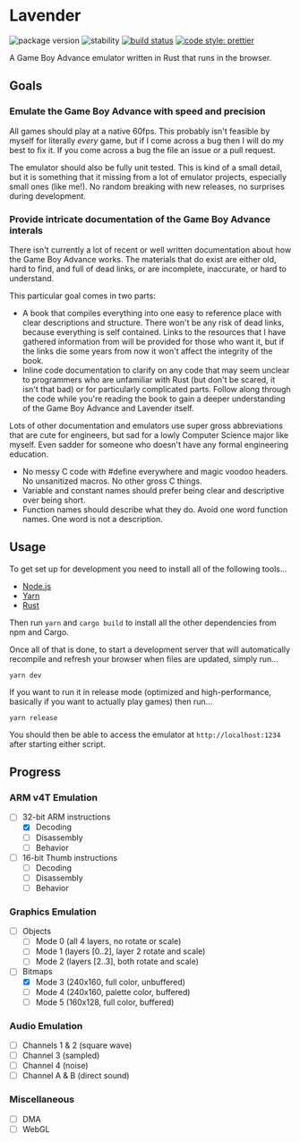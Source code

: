 # Lavender

![package version](https://img.shields.io/badge/lavender-v0.0.1-9394e4.svg)
![stability](https://img.shields.io/badge/stability-beta-6680f2.svg)
[![build status](https://github.com/partheseas/lavender/workflows/main/badge.svg)](https://github.com/partheseas/lavender/actions)
[![code style: prettier](https://img.shields.io/badge/code_style-prettier-ff69b4.svg)](https://github.com/prettier/prettier)

A Game Boy Advance emulator written in Rust that runs in the browser.

## Goals

### Emulate the Game Boy Advance with speed and precision

All games should play at a native 60fps. This probably isn't feasible by
myself for literally _every_ game, but if I come across a bug then I will do my
best to fix it. If you come across a bug the file an issue or a pull request.

The emulator should also be fully unit tested. This is kind of a small detail,
but it is something that it missing from a lot of emulator projects,
especially small ones (like me!). No random breaking with new releases, no
surprises during development.

### Provide intricate documentation of the Game Boy Advance interals

There isn't currently a lot of recent or well written documentation about how
the Game Boy Advance works. The materials that do exist are either old, hard to
find, and full of dead links, or are incomplete, inaccurate, or hard to
understand.

This particular goal comes in two parts:

-   A book that compiles everything into one easy to reference place
    with clear descriptions and structure. There won't be any risk of dead links,
    because everything is self contained. Links to the resources that I have
    gathered information from will be provided for those who want it, but if the
    links die some years from now it won't affect the integrity of the book.
-   Inline code documentation to clarify on any code that may seem unclear to
    programmers who are unfamiliar with Rust (but don't be scared, it isn't that
    bad) or for particularly complicated parts. Follow along through the
    code while you're reading the book to gain a deeper understanding of the
    Game Boy Advance and Lavender itself.

Lots of other documentation and emulators use super gross abbreviations that
are cute for engineers, but sad for a lowly Computer Science major like myself.
Even sadder for someone who doesn't have any formal engineering education.

-   No messy C code with #define everywhere and magic voodoo headers. No
    unsanitized macros. No other gross C things.
-   Variable and constant names should prefer being clear and descriptive over being short.
-   Function names should describe what they do. Avoid one word function names.
    One word is not a description.

## Usage

To get set up for development you need to install all of the following tools...

-   [Node.js](https://nodejs.org)
-   [Yarn](https://yarnpkg.com)
-   [Rust](https://rustup.rs)

Then run `yarn` and `cargo build` to install all the other dependencies from
npm and Cargo.

Once all of that is done, to start a development server that will automatically
recompile and refresh your browser when files are updated, simply run...

```Shell
yarn dev
```

If you want to run it in release mode (optimized and high-performance, basically
if you want to actually play games) then run...

```Shell
yarn release
```

You should then be able to access the emulator at `http://localhost:1234` after
starting either script.

## Progress

### ARM v4T Emulation

-   [ ] 32-bit ARM instructions
    -   [x] Decoding
    -   [ ] Disassembly
    -   [ ] Behavior
-   [ ] 16-bit Thumb instructions
    -   [ ] Decoding
    -   [ ] Disassembly
    -   [ ] Behavior

### Graphics Emulation

-   [ ] Objects
    -   [ ] Mode 0 (all 4 layers, no rotate or scale)
    -   [ ] Mode 1 (layers [0..2], layer 2 rotate and scale)
    -   [ ] Mode 2 (layers [2..3], both rotate and scale)
-   [ ] Bitmaps
    -   [x] Mode 3 (240x160, full color, unbuffered)
    -   [ ] Mode 4 (240x160, palette color, buffered)
    -   [ ] Mode 5 (160x128, full color, buffered)

### Audio Emulation

-   [ ] Channels 1 & 2 (square wave)
-   [ ] Channel 3 (sampled)
-   [ ] Channel 4 (noise)
-   [ ] Channel A & B (direct sound)

### Miscellaneous

-   [ ] DMA
-   [ ] WebGL
